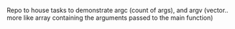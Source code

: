 Repo to house tasks to demonstrate argc (count of args), and argv (vector..
more like array containing the arguments passed to the main function)